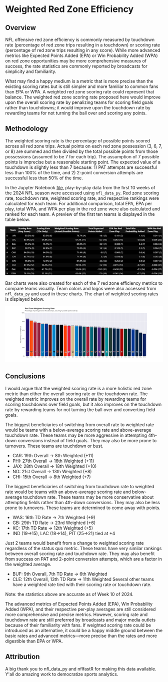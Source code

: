 # Weighted Red Zone Efficiency

## Overview

NFL offensive red zone efficiency is commonly measured by touchdown rate (percentage of red zone trips resulting in a touchdown) or scoring rate (percentage of red zone trips resulting in any score). While more advanced metrics like Expected Points Added (EPA) or Win Probability Added (WPA) on red zone opportunities may be more comprehensive measures of success, the rate statistics are commonly reported by broadcasts for simplicity and familiarity.

What may find a happy medium is a metric that is more precise than the existing scoring rates but is still simpler and more familiar to common fans than EPA or WPA. A weighted red zone scoring rate could represent that balance. The weighted red zone scoring rate proposed here would improve upon the overall scoring rate by penalizing teams for scoring field goals rather than touchdowns; it would improve upon the touchdown rate by rewarding teams for not turning the ball over and scoring any points.

## Methodology

The weighted scoring rate is the percentage of possible points scored across all red zone trips. Actual points on each red zone possession (3, 6, 7, or 8) are summed and then divided by the total possible points from those possessions (assumed to be 7 for each trip). The assumption of 7 possible points is imprecise but a reasonable starting point. The expected value of a touchdown is slightly less than 7 because: 1) PAT attempts are successful less than 100% of the time, and 2) 2-point conversion attempts are successful less than 50% of the time.

In the Jupyter Notebook [file](redzone_efficiencies.ipynb), play-by-play data from the first 10 weeks of the 2024 NFL season were accessed using `nfl_data_py`. Red zone scoring rate, touchdown rate, weighted scoring rate, and respective rankings were calculated for each team. For additional comparison, total EPA, EPA per play, total WPA, and WPA per play in the red zone were also calculated and ranked for each team. A preview of the first ten teams is displayed in the table below.

![table of red zone efficiencies](visualizations/red_zone_efficiencies_preview.png)

Bar charts were also created for each of the 7 red zone efficiency metrics to compare teams visually. Team colors and logos were also accessed from `nfl_data_py` and used in these charts. The chart of weighted scoring rates is displayed below.

![chart of weighted scoring rate](visualizations/weighted_rz_eff.png)

## Conclusions

I would argue that the weighted scoring rate is a more holistic red zone metric than either the overall scoring rate or the touchdown rate. The weighted metric improves on the overall rate by rewarding teams for scoring touchdowns over field goals, but it also improves on the touchdown rate by rewarding teams for not turning the ball over and converting field goals.

The biggest beneficiaries of switching from overall rate to weighted rate would be teams with a below-average scoring rate and above-average touchdown rate. These teams may be more aggressive in attempting 4th-down conversions instead of field goals. They may also be more prone to turnovers. These teams are touchdown or bust.

- CAR: 19th Overall -> 8th Weighted (+11)
- PHI: 27th Overall -> 16th Weighted (+11)
- JAX: 28th Overall -> 18th Weighted (+10)
- NO: 21st Overall -> 13th Weighted (+8)
- CHI: 15th Overall -> 8th Weighted (+7)

The biggest beneficiaries of switching from touchdown rate to weighted rate would be teams with an above-average scoring rate and below-average touchdown rate. These teams may be more conservative about attempting fields rather than 4th-down conversions. They may also be less prone to turnovers. These teams are determined to come away with points.

- WAS: 16th TD Rate -> 7th Weighted (+9)
- GB: 29th TD Rate -> 23rd Weighted (+6)
- KC: 17th TD Rate -> 12th Weighted (+5)
- IND (19->15), LAC (18->14), PIT (25->21) tied at +4

Just 2 teams would benefit from a change to weighted scoring rate regardless of the status quo metric. These teams have very similar rankings between overall scoring rate and touchdown rate. They may also benefit from success on PAT and 2-point conversion attempts, which are a factor in the weighted average.

- BUF: 9th Overall, 7th TD Rate -> 6th Weighted
- CLE: 12th Overall, 13th TD Rate -> 11th Weighted
Several other teams have a weighted rate tied with their scoring rate or touchdown rate.

Note: the statistics above are accurate as of Week 10 of 2024.

The advanced metrics of Expected Points Added (EPA), Win Probability Added (WPA), and their respective per-play averages are still considered more comprehensive and precise metrics. However, scoring rate and touchdown rate are still preferred by broadcasts and major media outlets because of their familiarity with fans. If weighted scoring rate could be introduced as an alternative, it could be a happy middle ground between the basic rates and advanced metrics—more precise than the rates and more digestible than EPA or WPA.

## Attribution

A big thank you to nfl_data_py and nflfastR for making this data available. Y'all do amazing work to democratize sports analytics.
